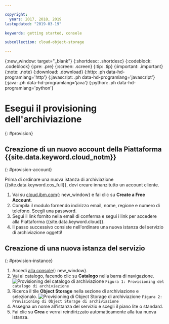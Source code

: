 ```yaml
---

copyright:
  years: 2017, 2018, 2019
lastupdated: "2019-03-19"

keywords: getting started, console

subcollection: cloud-object-storage

---
```

{:new_window: target="_blank"}
{:shortdesc: .shortdesc}
{:codeblock: .codeblock}
{:pre: .pre}
{:screen: .screen}
{:tip: .tip}
{:important: .important}
{:note: .note}
{:download: .download} 
{:http: .ph data-hd-programlang='http'} 
{:javascript: .ph data-hd-programlang='javascript'} 
{:java: .ph data-hd-programlang='java'} 
{:python: .ph data-hd-programlang='python'}

# Esegui il provisioning dell'archiviazione
{: #provision}
## Creazione di un nuovo account della Piattaforma {{site.data.keyword.cloud_notm}}
{: #provision-account}

Prima di ordinare una nuova istanza di archiviazione {{site.data.keyword.cos_full}}, devi creare innanzitutto un account cliente. 

1. Vai su [cloud.ibm.com](https://cloud.ibm.com/){: new_window} e fai clic su **Create a Free Account**.
2. Compila il modulo fornendo indirizzo email, nome, regione e numero di telefono. Scegli una password.
3. Segui il link fornito nella email di conferma e segui i link per accedere alla Piattaforma {{site.data.keyword.cloud}}.
4. Il passo successivo consiste nell'ordinare una nuova istanza del servizio di archiviazione oggetti!

## Creazione di una nuova istanza del servizio
{: #provision-instance}

1. Accedi [alla console](https://cloud.ibm.com/){: new_window}.
2. Vai al catalogo, facendo clic su **Catalogo** nella barra di navigazione.
	<img alt="Provisioning del catalogo di archiviazione" src="https://s3.us.cloud-object-storage.appdomain.cloud/docs-resources/console_provision_catalog.png" max-height="200px" />
	`Figura 1: Provisioning del catalogo di archiviazione`
3. Ricerca il tile **Object Storage** nella sezione di archiviazione e selezionalo.
	<img alt="Provisioning di Object Storage di archiviazione" src="https://s3.us.cloud-object-storage.appdomain.cloud/docs-resources/console_provision_os.png" max-height="200px" />
	`Figura 2: Provisioning di Object Storage di archiviazione`
4. Assegna un nome all'istanza del servizio e scegli il piano lite o standard.
5. Fai clic su **Crea** e verrai reindirizzato automaticamente alla tua nuova istanza. 

